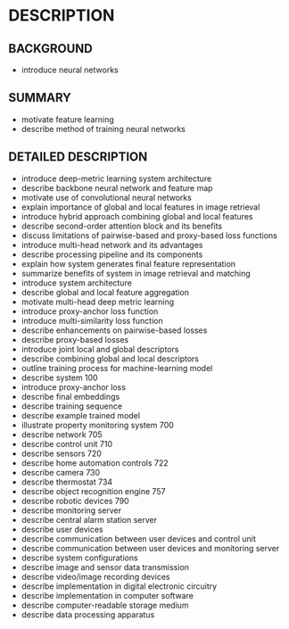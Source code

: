 # DESCRIPTION

## BACKGROUND

- introduce neural networks

## SUMMARY

- motivate feature learning
- describe method of training neural networks

## DETAILED DESCRIPTION

- introduce deep-metric learning system architecture
- describe backbone neural network and feature map
- motivate use of convolutional neural networks
- explain importance of global and local features in image retrieval
- introduce hybrid approach combining global and local features
- describe second-order attention block and its benefits
- discuss limitations of pairwise-based and proxy-based loss functions
- introduce multi-head network and its advantages
- describe processing pipeline and its components
- explain how system generates final feature representation
- summarize benefits of system in image retrieval and matching
- introduce system architecture
- describe global and local feature aggregation
- motivate multi-head deep metric learning
- introduce proxy-anchor loss function
- introduce multi-similarity loss function
- describe enhancements on pairwise-based losses
- describe proxy-based losses
- introduce joint local and global descriptors
- describe combining global and local descriptors
- outline training process for machine-learning model
- describe system 100
- introduce proxy-anchor loss
- describe final embeddings
- describe training sequence
- describe example trained model
- illustrate property monitoring system 700
- describe network 705
- describe control unit 710
- describe sensors 720
- describe home automation controls 722
- describe camera 730
- describe thermostat 734
- describe object recognition engine 757
- describe robotic devices 790
- describe monitoring server
- describe central alarm station server
- describe user devices
- describe communication between user devices and control unit
- describe communication between user devices and monitoring server
- describe system configurations
- describe image and sensor data transmission
- describe video/image recording devices
- describe implementation in digital electronic circuitry
- describe implementation in computer software
- describe computer-readable storage medium
- describe data processing apparatus

